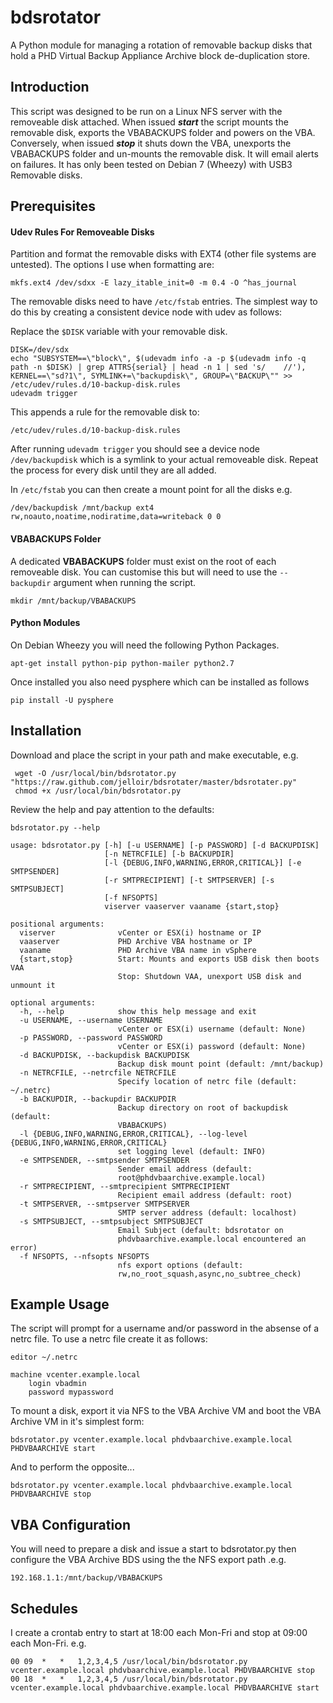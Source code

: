 bdsrotator
==========

A Python module for managing a rotation of removable backup disks that
hold a PHD Virtual Backup Appliance Archive block de-duplication store.

Introduction
------------
This script was designed to be run on a Linux NFS server with the
removeable disk attached.
When issued **_start_** the script mounts the removable disk, exports the
VBABACKUPS folder and powers on the VBA.
Conversely, when issued **_stop_** it shuts down the VBA, unexports the
VBABACKUPS folder and un-mounts the removable disk.
It will email alerts on failures.
It has only been tested on Debian 7 (Wheezy) with USB3 Removable disks.

Prerequisites
-------------

#### Udev Rules For Removeable Disks

Partition and format the removable disks with EXT4 (other file systems
are untested).
The options I use when formatting are:

    mkfs.ext4 /dev/sdxx -E lazy_itable_init=0 -m 0.4 -O ^has_journal

The removable disks need to have `/etc/fstab` entries.  The simplest way
to do this by creating a consistent device node with udev as follows:

Replace the `$DISK` variable with your removable disk.
    
    DISK=/dev/sdx
    echo "SUBSYSTEM==\"block\", $(udevadm info -a -p $(udevadm info -q path -n $DISK) | grep ATTRS{serial} | head -n 1 | sed 's/    //'), KERNEL==\"sd?1\", SYMLINK+=\"backupdisk\", GROUP=\"BACKUP\"" >> /etc/udev/rules.d/10-backup-disk.rules
    udevadm trigger

This appends a rule for the removable disk to:

    /etc/udev/rules.d/10-backup-disk.rules

After running `udevadm trigger` you should see a device node
`/dev/backupdisk` which is a symlink to your actual removeable disk.
Repeat the process for every disk until they are all added.

In `/etc/fstab` you can then create a mount point for all the disks e.g.

    /dev/backupdisk /mnt/backup ext4 rw,noauto,noatime,nodiratime,data=writeback 0 0

#### VBABACKUPS Folder

A dedicated **VBABACKUPS** folder must exist on the root of each
removeable disk.  You can customise this but will need to use the
`--backupdir` argument when running the script.

    mkdir /mnt/backup/VBABACKUPS

#### Python Modules

On Debian Wheezy you will need the following Python Packages.

    apt-get install python-pip python-mailer python2.7

Once installed you also need pysphere which can be installed as follows

    pip install -U pysphere

Installation
------------

Download and place the script in your path and make executable, e.g.

     wget -O /usr/local/bin/bdsrotator.py "https://raw.github.com/jelloir/bdsrotater/master/bdsrotater.py"
     chmod +x /usr/local/bin/bdsrotator.py

Review the help and pay attention to the defaults:

    bdsrotator.py --help

    usage: bdsrotator.py [-h] [-u USERNAME] [-p PASSWORD] [-d BACKUPDISK]
                         [-n NETRCFILE] [-b BACKUPDIR]
                         [-l {DEBUG,INFO,WARNING,ERROR,CRITICAL}] [-e SMTPSENDER]
                         [-r SMTPRECIPIENT] [-t SMTPSERVER] [-s SMTPSUBJECT]
                         [-f NFSOPTS]
                         viserver vaaserver vaaname {start,stop}
    
    positional arguments:
      viserver              vCenter or ESX(i) hostname or IP
      vaaserver             PHD Archive VBA hostname or IP
      vaaname               PHD Archive VBA name in vSphere
      {start,stop}          Start: Mounts and exports USB disk then boots VAA
                            Stop: Shutdown VAA, unexport USB disk and unmount it
    
    optional arguments:
      -h, --help            show this help message and exit
      -u USERNAME, --username USERNAME
                            vCenter or ESX(i) username (default: None)
      -p PASSWORD, --password PASSWORD
                            vCenter or ESX(i) password (default: None)
      -d BACKUPDISK, --backupdisk BACKUPDISK
                            Backup disk mount point (default: /mnt/backup)
      -n NETRCFILE, --netrcfile NETRCFILE
                            Specify location of netrc file (default: ~/.netrc)
      -b BACKUPDIR, --backupdir BACKUPDIR
                            Backup directory on root of backupdisk (default:
                            VBABACKUPS)
      -l {DEBUG,INFO,WARNING,ERROR,CRITICAL}, --log-level {DEBUG,INFO,WARNING,ERROR,CRITICAL}
                            set logging level (default: INFO)
      -e SMTPSENDER, --smtpsender SMTPSENDER
                            Sender email address (default:
                            root@phdvbaarchive.example.local)
      -r SMTPRECIPIENT, --smtprecipient SMTPRECIPIENT
                            Recipient email address (default: root)
      -t SMTPSERVER, --smtpserver SMTPSERVER
                            SMTP server address (default: localhost)
      -s SMTPSUBJECT, --smtpsubject SMTPSUBJECT
                            Email Subject (default: bdsrotator on
                            phdvbaarchive.example.local encountered an error)
      -f NFSOPTS, --nfsopts NFSOPTS
                            nfs export options (default:
                            rw,no_root_squash,async,no_subtree_check)

Example Usage
-------------

The script will prompt for a username and/or password in the absense of
a netrc file.  To use a netrc file create it as follows:

    editor ~/.netrc

    machine vcenter.example.local
        login vbadmin
        password mypassword

To mount a disk, export it via NFS to the VBA Archive VM and boot the
VBA Archive VM in it's simplest form:

    bdsrotator.py vcenter.example.local phdvbaarchive.example.local PHDVBAARCHIVE start 

And to perform the opposite...

    bdsrotator.py vcenter.example.local phdvbaarchive.example.local PHDVBAARCHIVE stop

VBA Configuration
-----------------

You will need to prepare a disk and issue a start to bdsrotator.py then
configure the VBA Archive BDS using the the NFS export path .e.g.

    192.168.1.1:/mnt/backup/VBABACKUPS
  
Schedules
---------

I create a crontab entry to start at 18:00 each Mon-Fri and stop at
09:00 each Mon-Fri.  e.g.

    00 09  *   *   1,2,3,4,5 /usr/local/bin/bdsrotator.py vcenter.example.local phdvbaarchive.example.local PHDVBAARCHIVE stop 
    00 18  *   *   1,2,3,4,5 /usr/local/bin/bdsrotator.py vcenter.example.local phdvbaarchive.example.local PHDVBAARCHIVE start
